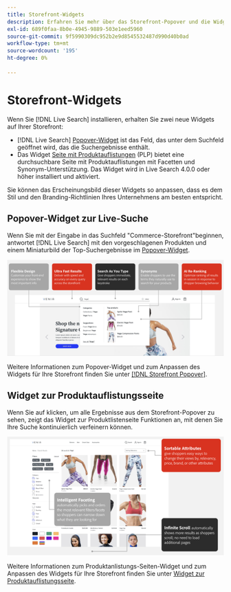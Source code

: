 ```yaml
---
title: Storefront-Widgets
description: Erfahren Sie mehr über das Storefront-Popover und die Widgets der Produktlistenseite.
exl-id: 689f0faa-8b0e-4945-9889-503e1eed5960
source-git-commit: 9f5990309dc952b2e9d8545532487d990d40b0ad
workflow-type: tm+mt
source-wordcount: '195'
ht-degree: 0%

---
```


# Storefront-Widgets

Wenn Sie [!DNL Live Search] installieren, erhalten Sie zwei neue Widgets auf Ihrer Storefront:

- [!DNL Live Search] [Popover-Widget](storefront-popover.md) ist das Feld, das unter dem Suchfeld geöffnet wird, das die Suchergebnisse enthält.
- Das Widget [Seite mit Produktauflistungen](plp-styling.md) (PLP) bietet eine durchsuchbare Seite mit Produktauflistungen mit Facetten und Synonym-Unterstützung. Das Widget wird in Live Search 4.0.0 oder höher installiert und aktiviert.

Sie können das Erscheinungsbild dieser Widgets so anpassen, dass es dem Stil und den Branding-Richtlinien Ihres Unternehmens am besten entspricht.

## Popover-Widget zur Live-Suche

Wenn Sie mit der Eingabe in das Suchfeld &quot;Commerce-Storefront&quot;beginnen, antwortet [!DNL Live Search] mit den vorgeschlagenen Produkten und einem Miniaturbild der Top-Suchergebnisse im [Popover-Widget](storefront-popover.md).

![Popover-Widget](assets/ls-search-popover.png)

Weitere Informationen zum Popover-Widget und zum Anpassen des Widgets für Ihre Storefront finden Sie unter [[!DNL Storefront Popover]](storefront-popover.md).

## Widget zur Produktauflistungsseite

Wenn Sie auf klicken, um alle Ergebnisse aus dem Storefront-Popover zu sehen, zeigt das Widget zur Produktlistenseite Funktionen an, mit denen Sie Ihre Suche kontinuierlich verfeinern können.

![Seiten-Widget zur Produktliste](assets/ls-plp.png)

Weitere Informationen zum Produktanlistungs-Seiten-Widget und zum Anpassen des Widgets für Ihre Storefront finden Sie unter [Widget zur Produktauflistungsseite](plp-styling.md).
